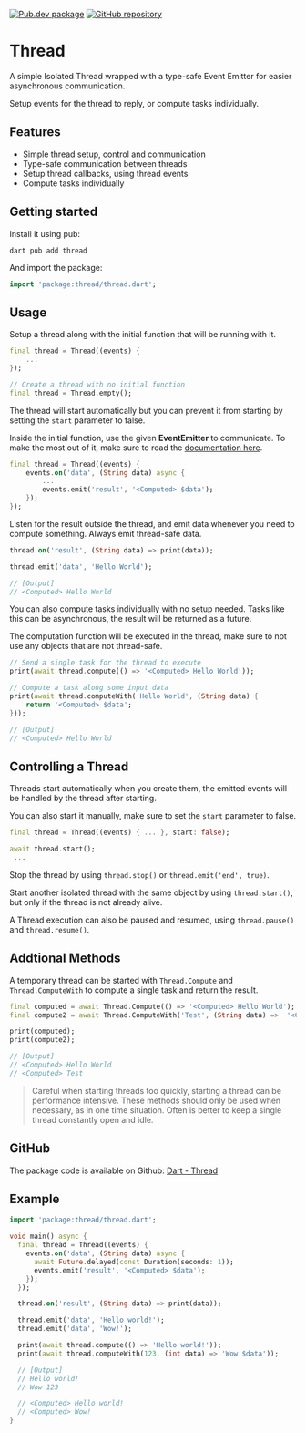 [![Pub.dev package](https://img.shields.io/badge/pub.dev-thread-blue)](https://pub.dev/packages/thread)
[![GitHub repository](https://img.shields.io/badge/GitHub-Thread--dart-blue?logo=github)](https://github.com/DrafaKiller/Thread-dart)

# Thread

A simple Isolated Thread wrapped with a type-safe Event Emitter for easier asynchronous communication.

Setup events for the thread to reply, or compute tasks individually.

## Features

- Simple thread setup, control and communication
- Type-safe communication between threads
- Setup thread callbacks, using thread events
- Compute tasks individually

## Getting started

Install it using pub:
```
dart pub add thread
```

And import the package:
```dart
import 'package:thread/thread.dart';
```

## Usage

Setup a thread along with the initial function that will be running with it.

```dart
final thread = Thread((events) {
    ...
});

// Create a thread with no initial function
final thread = Thread.empty();
```

The thread will start automatically but you can prevent it from starting by setting the `start` parameter to false.

Inside the initial function, use the given **EventEmitter** to communicate. To make the most out of it, make sure to read the [documentation here](https://pub.dev/packages/events_emitter).

```dart
final thread = Thread((events) {
    events.on('data', (String data) async {
        ...
        events.emit('result', '<Computed> $data');
    });
});
```

Listen for the result outside the thread, and emit data whenever you need to compute something. Always emit thread-safe data.

```dart
thread.on('result', (String data) => print(data));

thread.emit('data', 'Hello World');

// [Output]
// <Computed> Hello World
```

You can also compute tasks individually with no setup needed. Tasks like this can be asynchronous, the result will be returned as a future.

The computation function will be executed in the thread, make sure to not use any objects that are not thread-safe.

```dart
// Send a single task for the thread to execute
print(await thread.compute(() => '<Computed> Hello World'));

// Compute a task along some input data
print(await thread.computeWith('Hello World', (String data) {
    return '<Computed> $data';
}));

// [Output]
// <Computed> Hello World
```

## Controlling a Thread

Threads start automatically when you create them, the emitted events will be handled by the thread after starting.

You can also start it manually, make sure to set the `start` parameter to false.

```dart
final thread = Thread((events) { ... }, start: false);

await thread.start();
 ...
```

Stop the thread by using `thread.stop()` or `thread.emit('end', true)`.

Start another isolated thread with the same object by using `thread.start()`, but only if the thread is not already alive.

A Thread execution can also be paused and resumed, using `thread.pause()` and `thread.resume()`.

## Addtional Methods

A temporary thread can be started with `Thread.Compute` and `Thread.ComputeWith` to compute a single task and return the result.

```dart
final computed = await Thread.Compute(() => '<Computed> Hello World');
final compute2 = await Thread.ComputeWith('Test', (String data) =>  '<Computed> $data');

print(computed);
print(compute2);

// [Output]
// <Computed> Hello World
// <Computed> Test
```

> Careful when starting threads too quickly, starting a thread can be performance intensive. These methods should only be used when necessary, as in one time situation. Often is better to keep a single thread constantly open and idle.

## GitHub

The package code is available on Github: [Dart - Thread](https://github.com/DrafaKiller/Thread-dart)

## Example

```dart
import 'package:thread/thread.dart';

void main() async {
  final thread = Thread((events) {
    events.on('data', (String data) async {
      await Future.delayed(const Duration(seconds: 1));
      events.emit('result', '<Computed> $data');
    });
  });

  thread.on('result', (String data) => print(data));

  thread.emit('data', 'Hello world!');
  thread.emit('data', 'Wow!');

  print(await thread.compute(() => 'Hello world!'));
  print(await thread.computeWith(123, (int data) => 'Wow $data'));

  // [Output]
  // Hello world!
  // Wow 123

  // <Computed> Hello world!
  // <Computed> Wow!
}
```